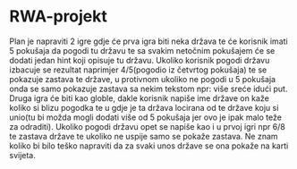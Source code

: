 # RWA-projekt
Plan je napraviti 2 igre gdje će prva igra biti neka država te će korisnik imati 5 pokušaja da pogodi tu državu te sa svakim netočnim pokušajem će se dodati jedan hint koji opisuje tu državu. Ukoliko korisnik pogodi državu izbacuje se rezultat naprimjer 4/5(pogodio iz četvrtog pokušaja) te se pokazuje zastava te države, u protivnom ukoliko ne pogodi u 5 pokušaja onda se samo pokazuje zastava sa nekim tekstom npr: više sreće idući put.
Druga igra će biti kao globle, dakle korisnik napiše ime države on kaže koliko si blizu pogodka te u gdje je ta država locirana od te države koju si unio(tu bi možda mogli dodati više od 5 pokušaja jer ovo je ipak malo teže za odraditi). Ukoliko pogodi državu opet se napiše kao i u prvoj igri npr 6/8 te zastava države te ukoliko ne uspije samo se pokaže zastava. Ne znam koliko bi bilo teško napraviti da za svaki unos države se ona pokaže na karti svijeta.
